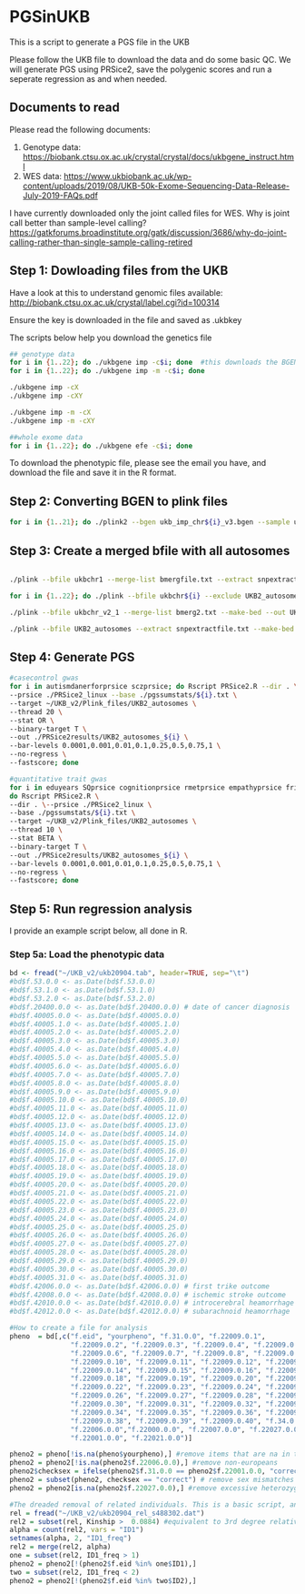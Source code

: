 # PGSinUKB

This is a script to generate a PGS file in the UKB

Please follow the UKB file to download the data and do some basic QC. We will generate PGS using PRSice2, save the polygenic scores 
and run a seperate regression as and when needed. 


## Documents to read
Please read the following documents:

1. Genotype data: https://biobank.ctsu.ox.ac.uk/crystal/crystal/docs/ukbgene_instruct.html
2. WES data: https://www.ukbiobank.ac.uk/wp-content/uploads/2019/08/UKB-50k-Exome-Sequencing-Data-Release-July-2019-FAQs.pdf

I have currently downloaded only the joint called files for WES. Why is joint call better than sample-level calling? https://gatkforums.broadinstitute.org/gatk/discussion/3686/why-do-joint-calling-rather-than-single-sample-calling-retired


## Step 1: Dowloading files from the UKB

Have a look at this to understand genomic files available: http://biobank.ctsu.ox.ac.uk/crystal/label.cgi?id=100314

Ensure the key is downloaded in the file and saved as .ukbkey

The scripts below help you download the genetics file

```bash
## genotype data
for i in {1..22}; do ./ukbgene imp -c$i; done  #this downloads the BGEN files
for i in {1..22}; do ./ukbgene imp -m -c$i; done

./ukbgene imp -cX
./ukbgene imp -cXY

./ukbgene imp -m -cX
./ukbgene imp -m -cXY

##whole exome data
for i in {1..22}; do ./ukbgene efe -c$i; done
```

To download the phenotypic file, please see the email you have, and download the file and save it in the R format. 


## Step 2: Converting BGEN to plink files

```bash
for i in {1..21}; do ./plink2 --bgen ukb_imp_chr${i}_v3.bgen --sample ukb20904_imp_chr${i}_v3_s487334.sample --make-bed -out ukbchr${i} --maf 0.01 --geno 0.05 --threads 10 --hwe 0.000001 --mind 0.05; done

```


## Step 3: Create a merged bfile with all autosomes

```bash

./plink --bfile ukbchr1 --merge-list bmergfile.txt --extract snpextractfile.txt --make-bed --out UKB2_autosomes

for i in {1..22}; do ./plink --bfile ukbchr${i} --exclude UKB2_autosomes-merge.missnp --make-bed --out ukbchr_v2_${i}; done

./plink --bfile ukbchr_v2_1 --merge-list bmerg2.txt --make-bed --out UKB2_autosomes

./plink --bfile UKB2_autosomes --extract snpextractfile.txt --make-bed --out UKB2_prsicefile

```


## Step 4: Generate PGS

```bash
#casecontrol gwas
for i in autismdanerforprsice sczprsice; do Rscript PRSice2.R --dir . \
--prsice ./PRSice2_linux --base ./pgssumstats/${i}.txt \
--target ~/UKB_v2/Plink_files/UKB2_autosomes \
--thread 20 \
--stat OR \
--binary-target T \
--out ./PRSice2results/UKB2_autosomes_${i} \
--bar-levels 0.0001,0.001,0.01,0.1,0.25,0.5,0.75,1 \
--no-regress \
--fastscore; done

#quantitative trait gwas
for i in eduyears SQprsice cognitionprsice rmetprsice empathyprsice friendshipmtagprsice familymtagprsice EQ; \
do Rscript PRSice2.R \
--dir . \--prsice ./PRSice2_linux \
--base ./pgssumstats/${i}.txt \
--target ~/UKB_v2/Plink_files/UKB2_autosomes \
--thread 10 \
--stat BETA \
--binary-target T \
--out ./PRSice2results/UKB2_autosomes_${i} \
--bar-levels 0.0001,0.001,0.01,0.1,0.25,0.5,0.75,1 \
--no-regress \
--fastscore; done

```

## Step 5: Run regression analysis

I provide an example script below, all done in R. 

### Step 5a: Load the phenotypic data

```R
bd <- fread("~/UKB_v2/ukb20904.tab", header=TRUE, sep="\t")
#bd$f.53.0.0 <- as.Date(bd$f.53.0.0)
#bd$f.53.1.0 <- as.Date(bd$f.53.1.0)
#bd$f.53.2.0 <- as.Date(bd$f.53.2.0)
#bd$f.20400.0.0 <- as.Date(bd$f.20400.0.0) # date of cancer diagnosis
#bd$f.40005.0.0 <- as.Date(bd$f.40005.0.0)
#bd$f.40005.1.0 <- as.Date(bd$f.40005.1.0)
#bd$f.40005.2.0 <- as.Date(bd$f.40005.2.0)
#bd$f.40005.3.0 <- as.Date(bd$f.40005.3.0)
#bd$f.40005.4.0 <- as.Date(bd$f.40005.4.0)
#bd$f.40005.5.0 <- as.Date(bd$f.40005.5.0)
#bd$f.40005.6.0 <- as.Date(bd$f.40005.6.0)
#bd$f.40005.7.0 <- as.Date(bd$f.40005.7.0)
#bd$f.40005.8.0 <- as.Date(bd$f.40005.8.0)
#bd$f.40005.9.0 <- as.Date(bd$f.40005.9.0)
#bd$f.40005.10.0 <- as.Date(bd$f.40005.10.0)
#bd$f.40005.11.0 <- as.Date(bd$f.40005.11.0)
#bd$f.40005.12.0 <- as.Date(bd$f.40005.12.0)
#bd$f.40005.13.0 <- as.Date(bd$f.40005.13.0)
#bd$f.40005.14.0 <- as.Date(bd$f.40005.14.0)
#bd$f.40005.15.0 <- as.Date(bd$f.40005.15.0)
#bd$f.40005.16.0 <- as.Date(bd$f.40005.16.0)
#bd$f.40005.17.0 <- as.Date(bd$f.40005.17.0)
#bd$f.40005.18.0 <- as.Date(bd$f.40005.18.0)
#bd$f.40005.19.0 <- as.Date(bd$f.40005.19.0)
#bd$f.40005.20.0 <- as.Date(bd$f.40005.20.0)
#bd$f.40005.21.0 <- as.Date(bd$f.40005.21.0)
#bd$f.40005.22.0 <- as.Date(bd$f.40005.22.0)
#bd$f.40005.23.0 <- as.Date(bd$f.40005.23.0)
#bd$f.40005.24.0 <- as.Date(bd$f.40005.24.0)
#bd$f.40005.25.0 <- as.Date(bd$f.40005.25.0)
#bd$f.40005.26.0 <- as.Date(bd$f.40005.26.0)
#bd$f.40005.27.0 <- as.Date(bd$f.40005.27.0)
#bd$f.40005.28.0 <- as.Date(bd$f.40005.28.0)
#bd$f.40005.29.0 <- as.Date(bd$f.40005.29.0)
#bd$f.40005.30.0 <- as.Date(bd$f.40005.30.0)
#bd$f.40005.31.0 <- as.Date(bd$f.40005.31.0)
#bd$f.42006.0.0 <- as.Date(bd$f.42006.0.0) # first trike outcome
#bd$f.42008.0.0 <- as.Date(bd$f.42008.0.0) # ischemic stroke outcome
#bd$f.42010.0.0 <- as.Date(bd$f.42010.0.0) # introcerebral heamorrhage
#bd$f.42012.0.0 <- as.Date(bd$f.42012.0.0) # subarachnoid heamorrhage

#How to create a file for analysis
pheno  = bd[,c("f.eid", "yourpheno", "f.31.0.0", "f.22009.0.1",
               "f.22009.0.2", "f.22009.0.3", "f.22009.0.4", "f.22009.0.5",
               "f.22009.0.6", "f.22009.0.7", "f.22009.0.8", "f.22009.0.9",
               "f.22009.0.10", "f.22009.0.11", "f.22009.0.12", "f.22009.0.13",
               "f.22009.0.14", "f.22009.0.15", "f.22009.0.16", "f.22009.0.17",
               "f.22009.0.18", "f.22009.0.19", "f.22009.0.20", "f.22009.0.21",
               "f.22009.0.22", "f.22009.0.23", "f.22009.0.24", "f.22009.0.25",
               "f.22009.0.26", "f.22009.0.27", "f.22009.0.28", "f.22009.0.29",
               "f.22009.0.30", "f.22009.0.31", "f.22009.0.32", "f.22009.0.33",
               "f.22009.0.34", "f.22009.0.35", "f.22009.0.36", "f.22009.0.37",
               "f.22009.0.38", "f.22009.0.39", "f.22009.0.40", "f.34.0.0", 
               "f.22006.0.0","f.22000.0.0", "f.22007.0.0", "f.22027.0.0", 
               "f.22001.0.0", "f.22021.0.0")]

pheno2 = pheno[!is.na(pheno$yourpheno),] #remove items that are na in the pheno
pheno2 = pheno2[!is.na(pheno2$f.22006.0.0),] #remove non-europeans
pheno2$checksex = ifelse(pheno2$f.31.0.0 == pheno2$f.22001.0.0, "correct", "incorrect")
pheno2 = subset(pheno2, checksex == "correct") # remove sex mismatches
pheno2 = pheno2[is.na(pheno2$f.22027.0.0),] #remove excessive heterozygosity

#The dreaded removal of related individuals. This is a basic script, and removes more individuals than needed. 
rel = fread("~/UKB_v2/ukb20904_rel_s488302.dat")
rel2 = subset(rel, Kinship >  0.0884) #equivalent to 3rd degree relatives
alpha = count(rel2, vars = "ID1")
setnames(alpha, 2, "ID1_freq")
rel2 = merge(rel2, alpha)
one = subset(rel2, ID1_freq > 1)
pheno2 = pheno2[!(pheno2$f.eid %in% one$ID1),]
two = subset(rel2, ID1_freq < 2)
pheno2 = pheno2[!(pheno2$f.eid %in% two$ID2),]
```
